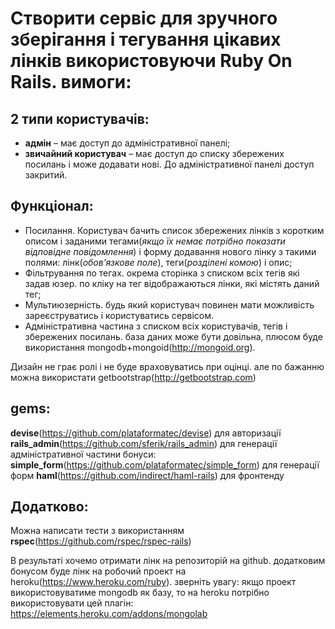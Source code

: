 # Створити сервіс для зручного зберігання і тегування цікавих лінків використовуючи Ruby On Rails. вимоги:

## 2 типи користувачів:

- **адмін** – має доступ до адміністративної панелі;
- **звичайний користувач** – має доступ до списку збережених посилань і може додавати нові. До адміністративної панелі доступ закритий.

## Функціонал:
- Посилання. Користувач бачить список збережених лінків з коротким описом і заданими тегами(*якщо їх немає потрібно показати відповідне повідомлення*) і форму додавання нового лінку з такими полями: лінк(*обов’язкове поле*), теги(*розділені комою*) і опис;
- Фільтрування по тегах. окрема сторінка з списком всіх тегів які задав юзер. по кліку на тег відображаються лінки, які містять даний тег;
- Мультиюзерність. будь який користувач повинен мати можливість зареєструватись і користуватись сервісом.
- Адміністративна частина з списком всіх користувачів, тегів і збережених посилань.
база даних може бути довільна, плюсом буде використання mongodb+mongoid(http://mongoid.org).

Дизайн не грає ролі і не буде враховуватись при оцінці. але по бажанню можна використати getbootstrap(http://getbootstrap.com)

## gems:
**devise**(https://github.com/plataformatec/devise) для авторизації **rails_admin**(https://github.com/sferik/rails_admin) для генерації адміністративної частини бонуси: **simple_form**(https://github.com/plataformatec/simple_form) для генерації форм **haml**(https://github.com/indirect/haml-rails) для фронтенду

## Додатково:
Можна написати тести з використанням **rspec**(https://github.com/rspec/rspec-rails)

В результаті хочемо отримати лінк на репозиторій на github. додатковим бонусом буде лінк на робочий проект на heroku(https://www.heroku.com/ruby). зверніть увагу: якщо проект використовуватиме mongodb як базу, то на heroku потрібно використовувати цей плагін: https://elements.heroku.com/addons/mongolab
